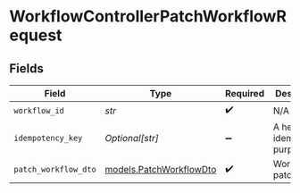 # WorkflowControllerPatchWorkflowRequest


## Fields

| Field                                                    | Type                                                     | Required                                                 | Description                                              |
| -------------------------------------------------------- | -------------------------------------------------------- | -------------------------------------------------------- | -------------------------------------------------------- |
| `workflow_id`                                            | *str*                                                    | :heavy_check_mark:                                       | N/A                                                      |
| `idempotency_key`                                        | *Optional[str]*                                          | :heavy_minus_sign:                                       | A header for idempotency purposes                        |
| `patch_workflow_dto`                                     | [models.PatchWorkflowDto](../models/patchworkflowdto.md) | :heavy_check_mark:                                       | Workflow patch details                                   |